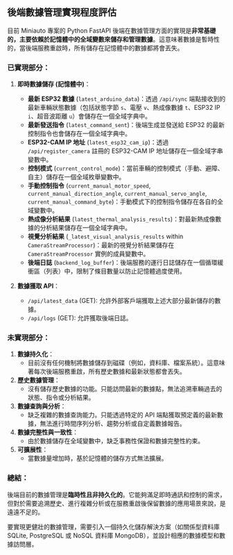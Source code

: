 ## 後端數據管理實現程度評估

目前 Miniauto 專案的 Python FastAPI 後端在數據管理方面的實現是**非常基礎的，主要依賴於記憶體中的全域變數來儲存和管理數據**。這意味著數據是暫時性的，當後端服務重啟時，所有儲存在記憶體中的數據都將會丟失。

### 已實現部分：

1.  **即時數據儲存 (記憶體中)**：
    *   **最新 ESP32 數據** (`latest_arduino_data`)：透過 `/api/sync` 端點接收到的最新車輛狀態數據（包括狀態字節 `s`、電壓 `v`、熱成像數據 `t`、ESP32 IP `i`、超音波距離 `u`）會儲存在一個全域字典中。
    *   **最新發送指令** (`latest_command_sent`)：後端生成並發送給 ESP32 的最新控制指令也會儲存在一個全域字典中。
    *   **ESP32-CAM IP 地址** (`latest_esp32_cam_ip`)：透過 `/api/register_camera` 註冊的 ESP32-CAM IP 地址儲存在一個全域字串變數中。
    *   **控制模式** (`current_control_mode`)：當前車輛的控制模式（手動、避障、自主）儲存在一個全域枚舉變數中。
    *   **手動控制指令** (`current_manual_motor_speed`, `current_manual_direction_angle`, `current_manual_servo_angle`, `current_manual_command_byte`)：手動模式下的控制指令儲存在各自的全域變數中。
    *   **熱成像分析結果** (`latest_thermal_analysis_results`)：對最新熱成像數據的分析結果儲存在一個全域字典中。
    *   **視覺分析結果** (`_latest_visual_analysis_results` within `CameraStreamProcessor`)：最新的視覺分析結果儲存在 `CameraStreamProcessor` 實例的成員變數中。
    *   **後端日誌** (`backend_log_buffer`)：後端服務的運行日誌儲存在一個循環緩衝區（列表）中，限制了條目數量以防止記憶體過度使用。

2.  **數據獲取 API**：
    *   `/api/latest_data` (GET): 允許外部客戶端獲取上述大部分最新儲存的數據。
    *   `/api/logs` (GET): 允許獲取後端日誌。

### 未實現部分：

1.  **數據持久化**：
    *   目前沒有任何機制將數據儲存到磁碟（例如，資料庫、檔案系統）。這意味著每次後端服務重啟，所有歷史數據和最新狀態都會丟失。
2.  **歷史數據管理**：
    *   沒有儲存歷史數據的功能。只能訪問最新的數據點，無法追溯車輛過去的狀態、指令或分析結果。
3.  **數據查詢與分析**：
    *   缺乏複雜的數據查詢能力。只能透過特定的 API 端點獲取預定義的最新數據，無法進行時間序列分析、趨勢分析或自定義數據報告。
4.  **數據完整性與一致性**：
    *   由於數據儲存在全域變數中，缺乏事務性保證和數據完整性約束。
5.  **可擴展性**：
    *   當數據量增加時，基於記憶體的儲存方式無法擴展。

### 總結：

後端目前的數據管理是**臨時性且非持久化的**。它能夠滿足即時通訊和控制的需求，但對於需要追溯歷史、進行複雜分析或在服務重啟後保留數據的應用場景來說，是遠遠不足的。

要實現更健壯的數據管理，需要引入一個持久化儲存解決方案（如關係型資料庫 SQLite, PostgreSQL 或 NoSQL 資料庫 MongoDB），並設計相應的數據模型和數據訪問層。
